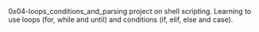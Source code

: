 0x04-loops_conditions_and_parsing project on shell scripting.
Learning to use loops (for, while and until) and conditions (if, elif, else and case).
